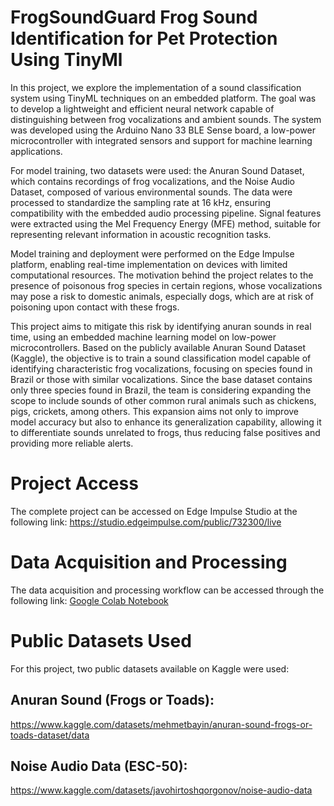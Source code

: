 # FrogSoundGuard Frog Sound Identification for Pet Protection Using TinyMl
In this project, we explore the implementation of a sound classification system using TinyML techniques on an embedded platform. The goal was to develop a lightweight and efficient neural network capable of distinguishing between frog vocalizations and ambient sounds. The system was developed using the Arduino Nano 33 BLE Sense board, a low-power microcontroller with integrated sensors and support for machine learning applications.

For model training, two datasets were used: the Anuran Sound Dataset, which contains recordings of frog vocalizations, and the Noise Audio Dataset, composed of various environmental sounds. The data were processed to standardize the sampling rate at 16 kHz, ensuring compatibility with the embedded audio processing pipeline. Signal features were extracted using the Mel Frequency Energy (MFE) method, suitable for representing relevant information in acoustic recognition tasks.

Model training and deployment were performed on the Edge Impulse platform, enabling real-time implementation on devices with limited computational resources. The motivation behind the project relates to the presence of poisonous frog species in certain regions, whose vocalizations may pose a risk to domestic animals, especially dogs, which are at risk of poisoning upon contact with these frogs.

This project aims to mitigate this risk by identifying anuran sounds in real time, using an embedded machine learning model on low-power microcontrollers. Based on the publicly available Anuran Sound Dataset (Kaggle), the objective is to train a sound classification model capable of identifying characteristic frog vocalizations, focusing on species found in Brazil or those with similar vocalizations. Since the base dataset contains only three species found in Brazil, the team is considering expanding the scope to include sounds of other common rural animals such as chickens, pigs, crickets, among others. This expansion aims not only to improve model accuracy but also to enhance its generalization capability, allowing it to differentiate sounds unrelated to frogs, thus reducing false positives and providing more reliable alerts.

# Project Access
The complete project can be accessed on Edge Impulse Studio at the following link:
https://studio.edgeimpulse.com/public/732300/live

# Data Acquisition and Processing
The data acquisition and processing workflow can be accessed through the following link:
[Google Colab Notebook](https://colab.research.google.com/drive/1xhx4RFAM15ddUKf0M4hm1jB-SXeeMCul?usp=sharing)

# Public Datasets Used
For this project, two public datasets available on Kaggle were used:

## Anuran Sound (Frogs or Toads):
https://www.kaggle.com/datasets/mehmetbayin/anuran-sound-frogs-or-toads-dataset/data

## Noise Audio Data (ESC-50):
https://www.kaggle.com/datasets/javohirtoshqorgonov/noise-audio-data

